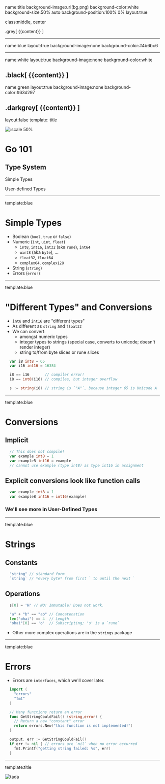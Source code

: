 name:title
background-image:url(bg.png)
background-color:white
background-size:50% auto
background-position:100% 0%
layout:true

class:middle, center

.grey[
{{content}}
]

---
name:blue
layout:true
background-image:none
background-color:#4b6bc6

---
name:white
layout:true
background-image:none
background-color:white

.black[
{{content}}
]
---
name:green
layout:true
background-image:none
background-color:#63d297

.darkgrey[
{{content}}
]
---
layout:false
template: title

![:scale 50%](slack.png)

# Go 101

## Type System

Simple Types

User-defined Types

---
template:blue

# Simple Types

* Boolean (`bool`, `true` or `false`)
* Numeric (`int`, `uint`, `float`)
  * `int8`, `int16`, `int32` (aka `rune`), `int64`
  * `uint8` (aka `byte`), …
  * `float32`, `float64`
  * `complex64`, `complex128`
* String (`string`)
* Errors (`error`)

---
template:blue

# "Different Types" and Conversions

* `int8` and `int16` are "different types"
* As different as `string` and `float32`
* We can convert:
  * amongst numeric types
  * integer types to strings (special case, converts to unicode; doesn't render integer)
  * string to/from byte slices or rune slices

```go
  var i8 int8 = 65
  var i16 int16 = 16384

  i8 == i16       // compiler error!
  i8 == int8(i16) // compiles, but integer overflow 

  s := string(i8) // string is `"A"`, because integer 65 is Unicode A
```

---
template:blue

# Conversions

## Implicit

```go
  // This does not compile!
  var example int8 = 1
  var exampleB int16 = example
  // cannot use example (type int8) as type int16 in assignment
```

## Explicit conversions look like function calls

```go
  var example int8 = 1
  var exampleB int16 = int16(example)
```

### We'll see more in User-Defined Types

---
template:blue

# Strings

## Constants

```go
  "string" // standard form
  `string` // *every byte* from first ` to until the next `
```

## Operations

```go
  s[0] = 'H' // NO! Immutable! Does not work.

  "a" + "b" == "ab" // Concatenation
  len("ohai") == 4  // Length
  "ohai"[0] == 'o'  // Subscripting; 'o' is a `rune`
```

* Other more complex operations are in the `strings` package

---
template:blue

# Errors

* Errors are `interfaces`, which we'll cover later.

```go
  import (
    "errors"
    "fmt"
  )

  // Many functions return an error
  func GetStringCouldFail() (string,error) {
    // Return a new "constant" error
    return errors.New("this function is not implemented!")
  }

  output, err := GetStringCouldFail()
  if err != nil { // errors are `nil` when no error occurred
    fmt.Printf("getting string failed: %s", err)
  }
```

---
template:title

![tada](tada.png)
